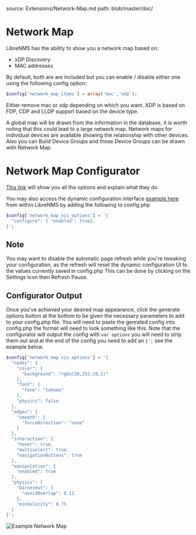 source: Extensions/Network-Map.md
path: blob/master/doc/

# Network Map

LibreNMS has the ability to show you a network map based on:

- xDP Discovery
- MAC addresses

By default, both are are included but you can enable / disable either
one using the following config option:

```php
$config['network_map_items'] = array('mac','xdp');
```

Either remove mac or xdp depending on which you want.
XDP is based on FDP, CDP and LLDP support based on the device type.

A global map will be drawn from the information in the database, it is
worth noting that this could lead to a large network map. Network maps
for individual devices are available showing the relationship with
other devices. Also you can Build Device Groups and those Device
Groups can be drawn with Network Map.

# Network Map Configurator

[This link](https://visjs.github.io/vis-network/docs/network/) will
show you all the options and explain what they do.

You may also access the dynamic configuration interface [example
here](https://visjs.github.io/vis-network/examples/network/other/configuration.html)
from within LibreNMS by adding the following to config.php

```php
$config['network_map_vis_options'] = '{
  "configure": { "enabled": true},
}';
```

## Note

You may want to disable the automatic page refresh while you're
tweaking your configuration, as the refresh will reset the dynamic
configuration UI to the values currently saved in config.php This can
be done by clicking on the Settings Icon then Refresh Pause.

## Configurator Output

Once you've achieved your desired map appearance, click the generate
options button at the bottom to be given the necessary parameters to
add to your config.php file. You will need to paste the genrated
config into config.php the format will need to look something like
this. Note that the configurator will output the config with `var options`
you will need to strip them out and at the end of the config you need to
add an `}';` see the example below.

```php
$config['network_map_vis_options'] = '{
  "nodes": {
    "color": {
      "background": "rgba(20,252,18,1)"
    },
    "font": {
      "face": "tahoma"
    },
    "physics": false
  },
  "edges": {
    "smooth": {
      "forceDirection": "none"
    }
  },
  "interaction": {
    "hover": true,
    "multiselect": true,
    "navigationButtons": true
  },
  "manipulation": {
    "enabled": true
  },
  "physics": {
    "barnesHut": {
      "avoidOverlap": 0.11
    },
    "minVelocity": 0.75
  }
}';
```

![Example Network Map](/img/networkmap.png)
